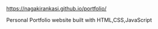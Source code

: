 https://nagakirankasi.github.io/portfolio/

Personal Portfolio website built with HTML,CSS,JavaScript

